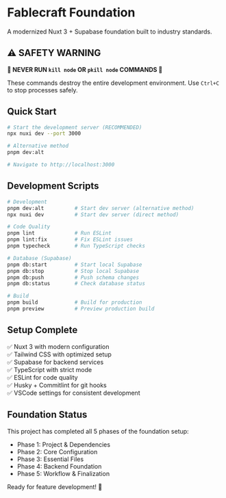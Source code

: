 # Fablecraft Foundation

A modernized Nuxt 3 + Supabase foundation built to industry standards.

## ⚠️ SAFETY WARNING

**🚨 NEVER RUN `kill node` OR `pkill node` COMMANDS 🚨**

These commands destroy the entire development environment. Use `Ctrl+C` to stop processes safely.

## Quick Start

```bash
# Start the development server (RECOMMENDED)
npx nuxi dev --port 3000

# Alternative method
pnpm dev:alt

# Navigate to http://localhost:3000
```

## Development Scripts

```bash
# Development
pnpm dev:alt          # Start dev server (alternative method)
npx nuxi dev          # Start dev server (direct method)

# Code Quality
pnpm lint             # Run ESLint
pnpm lint:fix         # Fix ESLint issues
pnpm typecheck        # Run TypeScript checks

# Database (Supabase)
pnpm db:start         # Start local Supabase
pnpm db:stop          # Stop local Supabase
pnpm db:push          # Push schema changes
pnpm db:status        # Check database status

# Build
pnpm build            # Build for production
pnpm preview          # Preview production build
```

## Setup Complete

✅ Nuxt 3 with modern configuration  
✅ Tailwind CSS with optimized setup  
✅ Supabase for backend services  
✅ TypeScript with strict mode  
✅ ESLint for code quality  
✅ Husky + Commitlint for git hooks  
✅ VSCode settings for consistent development  

## Foundation Status

This project has completed all 5 phases of the foundation setup:
- Phase 1: Project & Dependencies
- Phase 2: Core Configuration  
- Phase 3: Essential Files
- Phase 4: Backend Foundation
- Phase 5: Workflow & Finalization

Ready for feature development! 🚀

